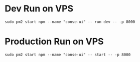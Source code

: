 

# Dev Run on VPS

```console
sudo pm2 start npm --name "conse-ui" -- run dev -- -p 8000
```

# Production Run on VPS
```console
sudo pm2 start npm --name "conse-ui" -- start -- -p 8000
```
